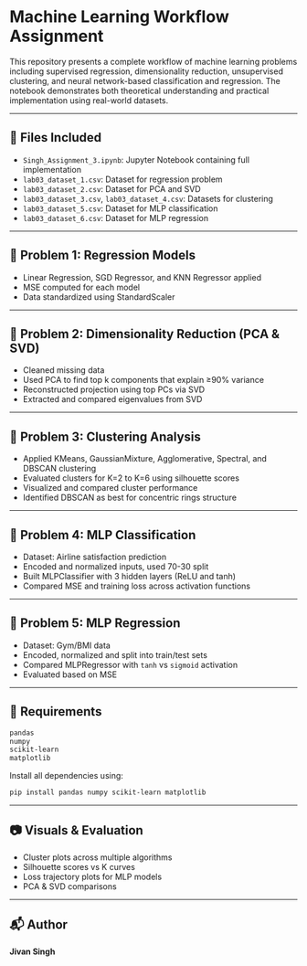 # Machine Learning Workflow Assignment

This repository presents a complete workflow of machine learning problems including supervised regression, dimensionality reduction, unsupervised clustering, and neural network-based classification and regression. The notebook demonstrates both theoretical understanding and practical implementation using real-world datasets.

---

## 📁 Files Included

- `Singh_Assignment_3.ipynb`: Jupyter Notebook containing full implementation
- `lab03_dataset_1.csv`: Dataset for regression problem
- `lab03_dataset_2.csv`: Dataset for PCA and SVD
- `lab03_dataset_3.csv`, `lab03_dataset_4.csv`: Datasets for clustering
- `lab03_dataset_5.csv`: Dataset for MLP classification
- `lab03_dataset_6.csv`: Dataset for MLP regression

---

## 📌 Problem 1: Regression Models

- Linear Regression, SGD Regressor, and KNN Regressor applied
- MSE computed for each model
- Data standardized using StandardScaler

---

## 📌 Problem 2: Dimensionality Reduction (PCA & SVD)

- Cleaned missing data
- Used PCA to find top k components that explain ≥90% variance
- Reconstructed projection using top PCs via SVD
- Extracted and compared eigenvalues from SVD

---

## 📌 Problem 3: Clustering Analysis

- Applied KMeans, GaussianMixture, Agglomerative, Spectral, and DBSCAN clustering
- Evaluated clusters for K=2 to K=6 using silhouette scores
- Visualized and compared cluster performance
- Identified DBSCAN as best for concentric rings structure

---

## 📌 Problem 4: MLP Classification

- Dataset: Airline satisfaction prediction
- Encoded and normalized inputs, used 70-30 split
- Built MLPClassifier with 3 hidden layers (ReLU and tanh)
- Compared MSE and training loss across activation functions

---

## 📌 Problem 5: MLP Regression

- Dataset: Gym/BMI data
- Encoded, normalized and split into train/test sets
- Compared MLPRegressor with `tanh` vs `sigmoid` activation
- Evaluated based on MSE

---

## 🔧 Requirements

```bash
pandas
numpy
scikit-learn
matplotlib
```

Install all dependencies using:

```bash
pip install pandas numpy scikit-learn matplotlib
```

---

## 📷 Visuals & Evaluation

- Cluster plots across multiple algorithms
- Silhouette scores vs K curves
- Loss trajectory plots for MLP models
- PCA & SVD comparisons

---

## 📬 Author

**Jivan Singh**
